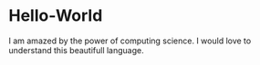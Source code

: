 # Hello-World
I am amazed by the power of computing science. I would love to understand this beautifull language.
